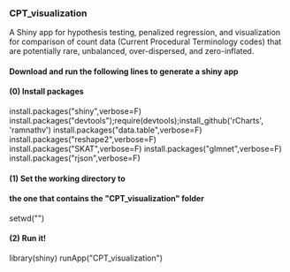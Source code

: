 ### CPT_visualization
A Shiny app for hypothesis testing, penalized regression, and visualization for comparison of count data (Current Procedural Terminology codes) that are potentially rare, unbalanced, over-dispersed, and zero-inflated.
#### Download and run the following lines to generate a shiny app ####
#### (0) Install packages
install.packages("shiny",verbose=F)
install.packages("devtools");require(devtools);install_github('rCharts', 'ramnathv')
install.packages("data.table",verbose=F)
install.packages("reshape2",verbose=F)
install.packages("SKAT",verbose=F)
install.packages("glmnet",verbose=F)
install.packages("rjson",verbose=F)

#### (1) Set the working directory to 
#### the one that contains the "CPT_visualization" folder
setwd("")
#### (2) Run it!
library(shiny)
runApp("CPT_visualization")
